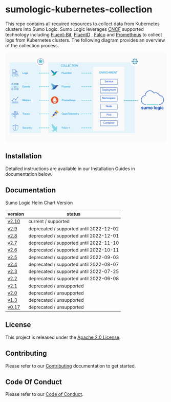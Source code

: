 # sumologic-kubernetes-collection

This repo contains all required resources to collect data from Kubernetes clusters into Sumo Logic. Sumo Logic leverages [CNCF](https://www.cncf.io) supported technology including [Fluent-Bit](https://fluentbit.io), [FluentD](https://www.fluentd.org) , [Falco](https://www.falco.org/) and [Prometheus](https://prometheus.io) to collect logs from Kubernetes clusters. The following diagram provides an overview of the collection process.

![overview](/images/overview.png)

## Installation

Detailed instructions are available in our Installation Guides in documentation below.

## Documentation

Sumo Logic Helm Chart Version

| version                                                                                                   | status                                  |
|-----------------------------------------------------------------------------------------------------------|-----------------------------------------|
| [v2.10](https://github.com/SumoLogic/sumologic-kubernetes-collection/tree/release-v2.10/deploy/README.md) | current / supported                     |
| [v2.9](https://github.com/SumoLogic/sumologic-kubernetes-collection/tree/release-v2.9/deploy/README.md)   | deprecated / supported until 2022-12-02 |
| [v2.8](https://github.com/SumoLogic/sumologic-kubernetes-collection/tree/release-v2.8/deploy/README.md)   | deprecated / supported until 2022-12-01 |
| [v2.7](https://github.com/SumoLogic/sumologic-kubernetes-collection/tree/release-v2.7/deploy/README.md)   | deprecated / supported until 2022-11-10 |
| [v2.6](https://github.com/SumoLogic/sumologic-kubernetes-collection/tree/release-v2.6/deploy/README.md)   | deprecated / supported until 2022-10-11 |
| [v2.5](https://github.com/SumoLogic/sumologic-kubernetes-collection/tree/release-v2.5/deploy/README.md)   | deprecated / supported until 2022-09-03 |
| [v2.4](https://github.com/SumoLogic/sumologic-kubernetes-collection/tree/release-v2.4/deploy/README.md)   | deprecated / supported until 2022-08-07 |
| [v2.3](https://github.com/SumoLogic/sumologic-kubernetes-collection/tree/release-v2.3/deploy/README.md)   | deprecated / supported until 2022-07-25 |
| [v2.2](https://github.com/SumoLogic/sumologic-kubernetes-collection/tree/release-v2.2/deploy/README.md)   | deprecated / supported until 2022-06-08 |
| [v2.1](https://github.com/SumoLogic/sumologic-kubernetes-collection/tree/release-v2.1/deploy/README.md)   | deprecated / unsupported                |
| [v2.0](https://github.com/SumoLogic/sumologic-kubernetes-collection/tree/release-v2.0/deploy/README.md)   | deprecated / unsupported                |
| [v1.3](https://github.com/SumoLogic/sumologic-kubernetes-collection/tree/release-v1.3/deploy/README.md)   | deprecated / unsupported                |
| [v0.17](https://github.com/SumoLogic/sumologic-kubernetes-collection/tree/release-v0.17/deploy/README.md) | deprecated / unsupported                |

## License

This project is released under the [Apache 2.0 License](./LICENSE).

## Contributing

Please refer to our [Contributing](./CONTRIBUTING.md) documentation to get started.

## Code Of Conduct

Please refer to our [Code of Conduct](CODE_OF_CONDUCT.md).
